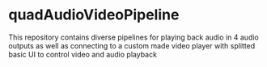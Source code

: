 # quadAudioVideoPipeline


This repository contains diverse pipelines for playing back audio in 4 audio outputs as well as connecting to a custom made video player with splitted basic UI to control video and audio playback

